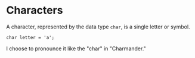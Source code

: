 # Characters

A character, represented by the data type `char`, is a single
letter or symbol.

```java,no_run
char letter = 'a';
```

I choose to pronounce it like the "char" in "Charmander."

